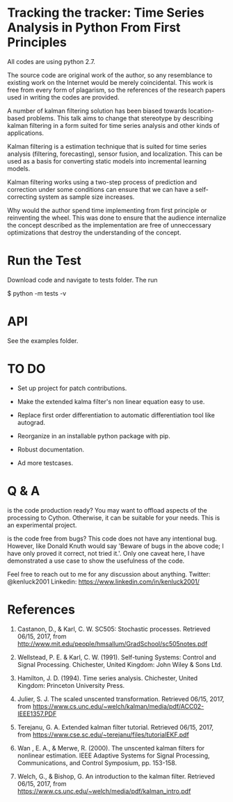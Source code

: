 # Tracking the tracker: Time Series Analysis in Python From First Principles

All codes are using python 2.7.

The source code are original work of the author, so any resemblance to existing work on the Internet would be merely coincidental. This work is free from every form of plagarism, so the references of the research papers used in writing the codes are provided.

A number of kalman filtering solution has been biased towards location-based problems. This talk aims to change that stereotype by describing kalman filtering in a form suited for time series analysis and other kinds of applications.

Kalman filtering is a estimation technique that is suited for time series analysis (filtering, forecasting), sensor fusion, and localization. This can be used as a basis for converting static models into incremental learning models.

Kalman filtering works using a two-step process of prediction and correction under some conditions can ensure that we can have a self-correcting system as sample size increases.


Why would the author spend time implementing from first principle or reinventing the wheel. This was done to ensure that the audience internalize the concept described as the implementation are free of unneccessary optimizations that destroy the understanding of the concept.

# Run the Test
Download code and navigate to tests folder. The run

$ python -m tests -v

# API
See the examples folder.

# TO DO
* Set up project for patch contributions.

* Make the extended kalma filter's non linear equation easy to use.

* Replace first order differentiation to automatic differentiation tool like autograd.

* Reorganize in an installable python package with pip.

* Robust documentation.

* Ad more testcases.

# Q & A

is the code production ready?
You may want to offload aspects of the processing to Cython. Otherwise, it can be suitable for your needs. This is an experimental project.

is the code free from bugs?
This code does not have any intentional bug. However, like Donald Knuth would say 'Beware of bugs in the above code; I have only proved it correct, not tried it.'. Only one caveat here, I have demonstrated a use case to show the usefulness of the code.


Feel free to reach out to me for any discussion about anything.
Twitter:  @kenluck2001
Linkedin: https://www.linkedin.com/in/kenluck2001/


# References

1. Castanon, D., & Karl, C. W. SC505: Stochastic processes. Retrieved 06/15, 2017, from http://www.mit.edu/people/hmsallum/GradSchool/sc505notes.pdf

2. Wellstead, P. E. & Karl, C. W. (1991). Self-tuning Systems: Control and Signal Processing. Chichester, United Kingdom: John Wiley & Sons Ltd.

3. Hamilton, J. D. (1994). Time series analysis. Chichester, United Kingdom: Princeton University Press.

4. Julier, S. J. The scaled unscented transformation. Retrieved 06/15, 2017, from https://www.cs.unc.edu/~welch/kalman/media/pdf/ACC02-IEEE1357.PDF

5. Terejanu, G. A. Extended kalman filter tutorial. Retrieved 06/15, 2017, from https://www.cse.sc.edu/~terejanu/files/tutorialEKF.pdf

6. Wan , E. A., & Merwe, R. (2000). The unscented kalman filters for nonlinear estimation. IEEE Adaptive Systems for Signal Processing, Communications, and Control Symposium, pp. 153-158.

7. Welch, G., & Bishop, G. An introduction to the kalman filter. Retrieved 06/15, 2017, from https://www.cs.unc.edu/~welch/media/pdf/kalman_intro.pdf 
